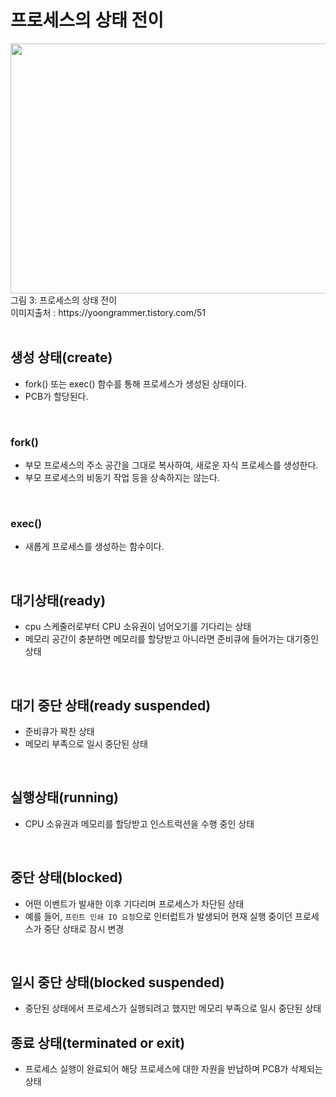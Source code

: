 # 프로세스의 상태 전이
<img width="700" height="400"  src="https://github.com/user-attachments/assets/f7e2f2de-ba44-4bde-843e-06cbd864d47f" />
그림 3: 프로세스의 상태 전이 <br>
이미지출처 : https://yoongrammer.tistory.com/51<br>

<br>

## 생성 상태(create)
- fork() 또는 exec() 함수를 통해 프로세스가 생성된 상태이다.
- PCB가 할당된다.

<br>

### fork()
- 부모 프로세스의 주소 공간을 그대로 복사하여, 새로운 자식 프로세스를 생성한다.
- 부모 프로세스의 비동기 작업 등을 상속하지는 않는다.

<br>

### exec()
- 새롭게 프로세스를 생성하는 함수이다.

<br>

## 대기상태(ready)
- cpu 스케줄러로부터 CPU 소유권이 넘어오기를 기다리는 상태
- 메모리 공간이 충분하면 메모리를 할당받고 아니라면 준비큐에 들어가는 대기중인 상태

<br>

## 대기 중단 상태(ready suspended)
- 준비큐가 꽉찬 상태
- 메모리 부족으로 일시 중단된 상태

<br>

## 실행상태(running)
- CPU 소유권과 메모리를 할당받고 인스트럭션을 수행 중인 상태

<br>

## 중단 상태(blocked)
- 어떤 이벤트가 발새한 이후 기다리며 프로세스가 차단된 상태
- 예를 들어, `프린트 인쇄 IO 요청`으로 인터럽트가 발생되어 현재 실행 중이던 프로세스가 중단 상태로 잠시 변경

<br>

## 일시 중단 상태(blocked suspended)
- 중단된 상태에서 프로세스가 실행되려고 했지만 메모리 부족으로 일시 중단된 상태
## 종료 상태(terminated or exit)
- 프로세스 실행이 완료되어 해당 프로세스에 대한 자원을 반납하며 PCB가 삭제되는 상태

